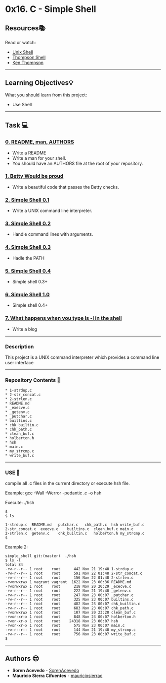 
# 0x16. C - Simple Shell

## Resources:books:
Read or watch:
* [Unix Shell](https://en.wikipedia.org/wiki/Unix_shell)
* [Thompson Shell](https://en.wikipedia.org/wiki/Thompson_shell)
* [Ken Thompspn](https://en.wikipedia.org/wiki/Ken_Thompson)

---
## Learning Objectives:bulb:
What you should learn from this project:

* Use Shell

---

## Task :computer:

### [0.  README, man, AUTHORS](./README.md)
* Write a README
* Write a man for your shell.
* You should have an AUTHORS file at the root of your repository.


### [1. Betty Would be proud ](./)
* Write a beautiful code that passes the Betty checks.


### [2. Simple Shell 0.1](./main.c)
* Write a UNIX command line interpreter.

### [3. Simple Shell 0.2](./main.c)
* Handle command lines with arguments.

### [4. Simple Shell 0.3](./main.c)
* Hadle the PATH

### [5. Simple Shell 0.4](./main.c)
* Simple shell 0.3+

### [6. Simple Shell 1.0](./main.c)
* Simple shell 0.4+

### [7. What happens when you type ls -l in the shell](./main.c)
* Write a blog

---

### Description

This project is a UNIX command interpreter which provides a command line user interface

---

### Repository Contents :file_folder:
```
* 1-strdup.c
* 2-str_concat.c
* 2-strlen.c
* README.md
* _execve.c
* _getenv.c
* _putchar.c
* builtins.c
* chk_builtin.c
* chk_path.c
* clean_buf.c
* holberton.h
* hsh
* main.c
* my_strcmp.c
* write_buf.c
```

---

### USE :wrench:

compile all .c files in the current directory or execute hsh file.

Example: gcc -Wall -Werror -pedantic .c -o hsh

Execute: ./hsh

```
$
$ ls

1-strdup.c	README.md	putchar.c	chk_path.c	hsh	write_buf.c
2-str_concat.c	execve.c	builtins.c	clean_buf.c	main.c
2-strlen.c	getenv.c	chk_builtin.c	holberton.h	my_strcmp.c
$
```

Example 2:

```
simple_shell git:(master)  ./hsh
$ ls -l
total 84
-rw-r--r-- 1 root    root      442 Nov 21 19:40 1-strdup.c
-rw-r--r-- 1 root    root      591 Nov 22 01:48 2-str_concat.c
-rw-r--r-- 1 root    root      156 Nov 22 01:48 2-strlen.c
-rwxrwxrwx 1 vagrant vagrant  1622 Nov 23 00:36 README.md
-rwxrwxrwx 1 root    root      218 Nov 20 20:29 _execve.c
-rw-r--r-- 1 root    root      222 Nov 21 19:40 _getenv.c
-rw-r--r-- 1 root    root      247 Nov 23 00:07 _putchar.c
-rw-r--r-- 1 root    root      325 Nov 23 00:07 builtins.c
-rw-r--r-- 1 root    root      482 Nov 23 00:07 chk_builtin.c
-rw-r--r-- 1 root    root      683 Nov 23 00:07 chk_path.c
-rwxrwxrwx 1 root    root      107 Nov 20 23:20 clean_buf.c
-rwxr-xr-x 1 root    root      848 Nov 23 00:07 holberton.h
-rwxr-xr-x 1 root    root    24318 Nov 23 00:07 hsh
-rwxr-xr-x 1 root    root      575 Nov 23 00:07 main.c
-rw-r--r-- 1 root    root      144 Nov 21 19:40 my_strcmp.c
-rw-r--r-- 1 root    root      756 Nov 23 00:07 write_buf.c
$
```
---

## Authors :sunglasses:
* **Soren Acevedo** - [SorenAcevedo](https://github.com/SorenAcevedo)
* **Mauricio Sierra Cifuentes** - [mauriciosierrac](https://github.com/\mauriciosierrac)    
